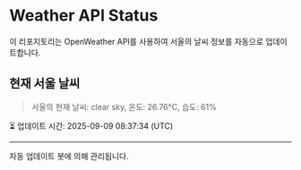 
# Weather API Status

이 리포지토리는 OpenWeather API를 사용하여 서울의 날씨 정보를 자동으로 업데이트합니다.

## 현재 서울 날씨
> 서울의 현재 날씨: clear sky, 온도: 26.76°C, 습도: 61%

⏳ 업데이트 시간: 2025-09-09 08:37:34 (UTC)

---
자동 업데이트 봇에 의해 관리됩니다.
